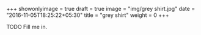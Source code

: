 +++
showonlyimage = true
draft = true
image = "img/grey shirt.jpg"
date = "2016-11-05T18:25:22+05:30"
title = "grey shirt"
weight = 0
+++

TODO Fill me in.


